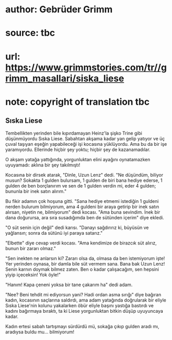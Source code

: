 # author: Gebrüder Grimm
# source: tbc
# url: https://www.grimmstories.com/tr//grimm_masallari/siska_liese
# note: copyright of translation tbc

## Sıska Liese 

Tembellikten yerinden bile kıpırdamayan Heinz'la şişko Trine gibi
düşünmüyordu Sıska Liese. Sabahtan akşama kadar yan gelip yatıyor ve üç
çuval taşıyan eşeğin yapabileceği işi kocasına yüklüyordu. Ama bu da bir
işe yaramıyordu. Ellerinde hiçbir şey yoktu; hiçbir şey de
kazanamadılar.

O akşam yatağa yattığında, yorgunluktan elini ayağını oynatamazken
uyuyamadı: aklına bir şey takılmıştı!

Kocasına bir dirsek atarak, "Dinle, Uzun Lenz" dedi. "Ne düşündüm,
biliyor musun? Sokakta 1 gulden bulursam, 1 gulden de biri bana hediye
ederse, 1 gulden de ben borçlanırım ve sen de 1 gulden verdin mi, eder 4
gulden; bununla bir inek satın alırım."

Bu fikir adamın çok hoşuna gitti. "Sana hediye etmemi istediğin 1
guldeni nerden bulurum bilmiyorum, ama 4 guldeni bir araya getirip bir
inek satın alırsan, niyetin ne, bilmiyorum" dedi kocası. "Ama buna
sevindim. İnek bir dana doğurursa, ara sıra susadığımda ben de sütünden
içerim" diye ekledi.

"O süt senin için değil" dedi karısı. "Danayı sağdırırız ki, büyüsün
ve yağlansın; sonra da sütünü iyi paraya satarız."

"Elbette" diye cevap verdi kocası. "Ama kendimize de birazcık süt
alırız, bunun bir zararı olmaz."

"Sen inekten ne anlarsın ki? Zararı olsa da, olmasa da ben istemiyorum
işte! Yer yerinden oynasa, bir damla bile süt vermem sana. Bana bak Uzun
Lenz! Senin karnın doymak bilmez zaten. Ben o kadar çalışacağım, sen
hepsini yiyip içeceksin! Yok öyle!"

"Hanım! Kapa çeneni yoksa bir tane çakarım ha" dedi adam.

"Nee? Beni tehdit mi ediyorsun yani? Hadi ordan asma sırığı" diye
bağıran kadın, kocasının saçlarına saldırdı, ama adam yatağında
doğrularak bir eliyle Sıska Liese'nin kolunu yakalarken öbür eliyle
başını yastığa bastırdı ve kadını bağırmaya bıraktı, ta ki Liese
yorgunluktan bitkin düşüp uyuyuncaya kadar.

Kadın ertesi sabah tartışmayı sürdürdü mü, sokağa çıkıp gulden aradı mı,
aradıysa buldu mu... bilmiyorum!
